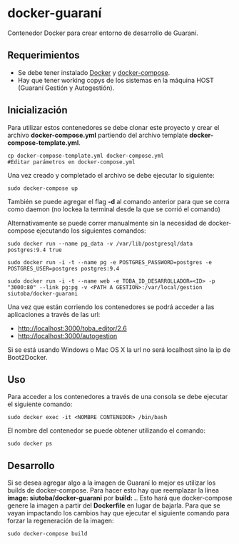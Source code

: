 # docker-guaraní
Contenedor Docker para crear entorno de desarrollo de Guaraní.

## Requerimientos
 * Se debe tener instalado [Docker](https://docs.docker.com/installation/) y [docker-compose](https://docs.docker.com/compose/install/).
 * Hay que tener working copys de los sistemas en la máquina HOST (Guaraní Gestión y Autogestión).

## Inicialización

Para utilizar estos contenedores se debe clonar este proyecto y crear el archivo **docker-compose.yml** partiendo del archivo
template **docker-compose-template.yml**.

```
cp docker-compose-template.yml docker-compose.yml
#Editar parámetros en docker-compose.yml
```

Una vez creado y completado el archivo se debe ejecutar lo siguiente:

```
sudo docker-compose up 
```

También se puede agregar el flag **-d** al comando anterior para que se corra como daemon (no lockea la terminal desde la que se corrió el comando)

Alternativamente se puede correr manualmente sin la necesidad de docker-compose ejecutando los siguientes comandos:

```
sudo docker run --name pg_data -v /var/lib/postgresql/data postgres:9.4 true
```

```
sudo docker run -i -t --name pg -e POSTGRES_PASSWORD=postgres -e POSTGRES_USER=postgres postgres:9.4
```

```
sudo docker run -i -t --name web -e TOBA_ID_DESARROLLADOR=<ID> -p "3000:80" --link pg:pg -v <PATH A GESTION>:/var/local/gestion siutoba/docker-guarani
```

Una vez que están corriendo los contenedores se podrá acceder a las aplicaciones a través de las url:
 
 * [http://localhost:3000/toba_editor/2.6](http://localhost:3000/toba_editor/2.6)
 * [http://localhost:3000/autogestion](http://localhost:3000/autogestion)

Si se está usando Windows o Mac OS X la url no será localhost sino la ip de Boot2Docker.

## Uso
Para acceder a los contenedores a través de una consola se debe ejecutar el siguiente comando:

```
sudo docker exec -it <NOMBRE CONTENEDOR> /bin/bash
```

El nombre del contenedor se puede obtener utilizando el comando:

```
sudo docker ps
```

## Desarrollo
Si se desea agregar algo a la imagen de Guaraní lo mejor es utilizar los builds de docker-compose. Para hacer esto hay que
reemplazar la línea **image: siutoba/docker-guarani** por **build: .**. Esto hará que docker-compose genere la imagen a partir
del **Dockerfile** en lugar de bajarla. Para que se vayan impactando los cambios hay que ejecutar el siguiente comando para
forzar la regeneración de la imagen:

```
sudo docker-compose build
```
